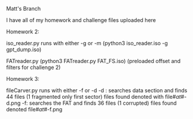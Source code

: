 Matt's Branch

I have all of my homework and challenge files uploaded here


Homework 2:

iso_reader.py runs with either -g or -m (python3 iso_reader.iso -g gpt_dump.iso)

FATreader.py (python3 FATreader.py FAT_FS.iso) (preloaded offset and filters for challenge 2)


Homework 3:

fileCarver.py runs with either -f or -d 
-d : searches data section and finds 44 files (1 fragmented only first sector) files found denoted with file#_at_#-d.png
-f: searches the FAT and finds 36 files (1 corrupted) files found denoted file#_at_#-f.png
